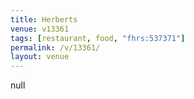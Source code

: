 ```yaml
---
title: Herberts
venue: v13361
tags: [restaurant, food, "fhrs:537371"]
permalink: /v/13361/
layout: venue
---
```

null
